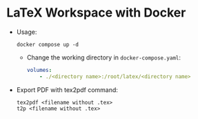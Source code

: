 # LaTeX Workspace with Docker

- Usage:

    ```shell
    docker compose up -d
    ```

  - Change the working directory in `docker-compose.yaml`:

      ```yaml
      volumes:
          - ./<directory name>:/root/latex/<directory name>
      ```

- Export PDF with tex2pdf command:

    ```shell
    tex2pdf <filename without .tex>
    t2p <filename without .tex>
    ```
